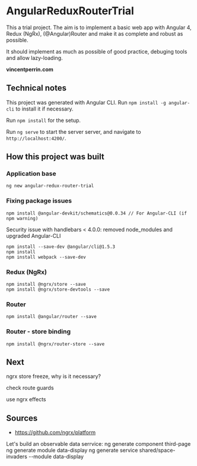 # AngularReduxRouterTrial

This a trial project. The aim is to implement a basic web app with Angular 4,
Redux (NgRx), (@Angular)Router and make it as complete and robust as possible.

It should implement as much as possible of good practice, debuging tools and
allow lazy-loading.

**vincentperrin.com**


## Technical notes

This project was generated with Angular CLI. Run `npm install -g angular-cli`
to install it if necessary.

Run `npm install` for the setup.

Run `ng serve` to start the server server, and navigate to `http://localhost:4200/`. 


## How this project was built

### Application base

    ng new angular-redux-router-trial


### Fixing package issues

    npm install @angular-devkit/schematics@0.0.34 // For Angular-CLI (if npm warning)

Security issue with handlebars < 4.0.0: removed node_modules and upgraded Angular-CLI

    npm install --save-dev @angular/cli@1.5.3
    npm install
    npm install webpack --save-dev


### Redux (NgRx)

    npm install @ngrx/store --save
    npm install @ngrx/store-devtools --save


###  Router

    npm install @angular/router --save


### Router - store binding

    npm install @ngrx/router-store --save


## Next

ngrx store freeze, why is it necessary?

check route guards

use ngrx effects


## Sources

* https://github.com/ngrx/platform


Let's build an observable data serrvice:
ng generate component third-page
ng generate module data-display
ng generate service shared/space-invaders --module data-display
